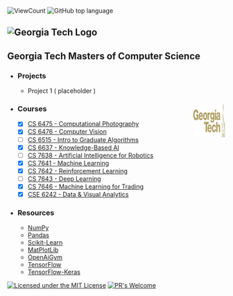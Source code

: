 ![ViewCount](https://views.whatilearened.today/views/github/Jadams29/Georgia-Tech.svg?cache=remove)
![GitHub top language](https://img.shields.io/github/languages/top/Jadams29/Georgia-Tech?style=flat)

![Georgia Tech Logo](./gt-logo.png)
------

## Georgia Tech Masters of Computer Science

- ### Projects

  - Project 1 ( placeholder )

- ### Courses <img align="right" width="75" height="75" src="https://raw.githubusercontent.com/Jadams29/Georgia-Tech/master/gt-logo.png">

  - [x] [CS 6475 - Computational Photography](https://github.com/Jadams29/Georgia-Tech/tree/master/CS%206475%20-%20Computational%20Photography)
  - [x] [CS 6476 - Computer Vision](https://github.com/Jadams29/Georgia-Tech/tree/master/CS%206476%20-%20Computer%20Vision)
  - [ ] [CS 6515 - Intro to Graduate Algorithms](https://github.com/Jadams29/Georgia-Tech/tree/master/CS%206515%20-%20Intro%20to%20Graduate%20Algorithms)
  - [x] [CS 6637 - Knowledge-Based AI](https://github.com/Jadams29/Georgia-Tech/tree/master/CS%207637%20-%20Knowledge-Based%20AI)
  - [ ] [CS 7638 - Artificial Intelligence for Robotics](https://github.com/Jadams29/Georgia-Tech/tree/master/CS%207638%20-%20Artificial%20Intelligence%20for%20Robotics)
  - [x] [CS 7641 - Machine Learning](https://github.com/Jadams29/Georgia-Tech/tree/master/CS%207641%20-%20Machine%20Learning)
  - [x] [CS 7642 - Reinforcement Learning](https://github.com/Jadams29/Georgia-Tech/tree/master/CS%207642%20-%20Reinforcement%20Learning)
  - [ ] [CS 7643 - Deep Learning](https://github.com/Jadams29/Georgia-Tech/tree/master/CS%207643%20-%20Deep%20Learning)
  - [x] [CS 7646 - Machine Learning for Trading](https://github.com/Jadams29/Georgia-Tech/tree/master/CS%207646%20-%20Machine%20Learning%20for%20Trading)
  - [x] [CSE 6242 - Data & Visual Analytics](https://github.com/Jadams29/Georgia-Tech/tree/master/CSE%206242%20-%20Data%20%26%20Visual%20Analytics)

- ### Resources

  - [NumPy](https://numpy.org/doc/stable/reference/index.html)
  - [Pandas](https://pandas.pydata.org/docs/reference/index.html#api)
  - [Scikit-Learn](https://scikit-learn.org/stable/modules/classes.html)
  - [MatPlotLib](https://matplotlib.org/stable/api/index.html)
  - [OpenAiGym](https://gym.openai.com/)
  - [TensorFlow](https://www.tensorflow.org/api_docs/python/tf)
  - [TensorFlow-Keras](https://www.tensorflow.org/api_docs/python/tf/keras)

  

[![Licensed under the MIT License](https://img.shields.io/badge/License-MIT-blue.svg)](https://github.com/Microsoft/BosqueLanguage/blob/master/LICENSE.txt)
[![PR's Welcome](https://img.shields.io/badge/PRs%20-welcome-brightgreen.svg)](#contribute)


